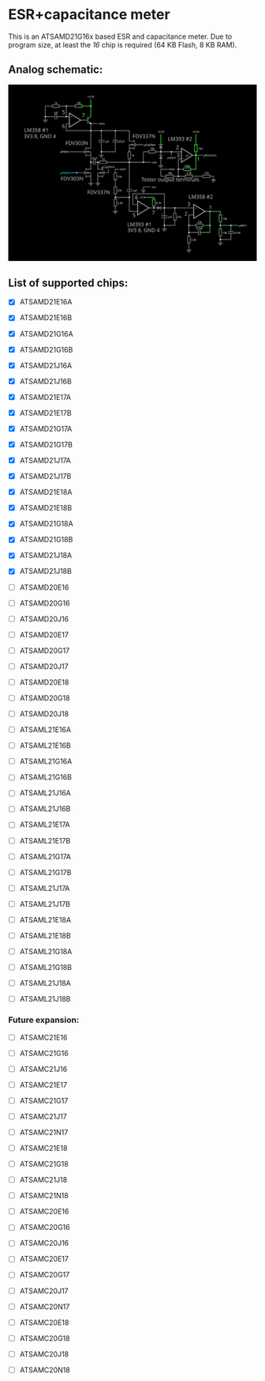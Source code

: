 # ESR+capacitance meter

This is an ATSAMD21G16x based ESR and capacitance meter. Due to program size,
at least the *16* chip is required (64 KB Flash, 8 KB RAM).

## Analog schematic:
![schematic](./Schematic/Capacitor%20ESR-meter+capacitance.svg)

## List of supported chips:
* [x] ATSAMD21E16A
* [x] ATSAMD21E16B
* [x] ATSAMD21G16A
* [x] ATSAMD21G16B
* [x] ATSAMD21J16A
* [x] ATSAMD21J16B

* [x] ATSAMD21E17A
* [x] ATSAMD21E17B
* [x] ATSAMD21G17A
* [x] ATSAMD21G17B
* [x] ATSAMD21J17A
* [x] ATSAMD21J17B

* [x] ATSAMD21E18A
* [x] ATSAMD21E18B
* [x] ATSAMD21G18A
* [x] ATSAMD21G18B
* [x] ATSAMD21J18A
* [x] ATSAMD21J18B

* [ ] ATSAMD20E16
* [ ] ATSAMD20G16
* [ ] ATSAMD20J16

* [ ] ATSAMD20E17
* [ ] ATSAMD20G17
* [ ] ATSAMD20J17

* [ ] ATSAMD20E18
* [ ] ATSAMD20G18
* [ ] ATSAMD20J18

* [ ] ATSAML21E16A
* [ ] ATSAML21E16B
* [ ] ATSAML21G16A
* [ ] ATSAML21G16B
* [ ] ATSAML21J16A
* [ ] ATSAML21J16B

* [ ] ATSAML21E17A
* [ ] ATSAML21E17B
* [ ] ATSAML21G17A
* [ ] ATSAML21G17B
* [ ] ATSAML21J17A
* [ ] ATSAML21J17B

* [ ] ATSAML21E18A
* [ ] ATSAML21E18B
* [ ] ATSAML21G18A
* [ ] ATSAML21G18B
* [ ] ATSAML21J18A
* [ ] ATSAML21J18B

### Future expansion:
* [ ] ATSAMC21E16
* [ ] ATSAMC21G16
* [ ] ATSAMC21J16

* [ ] ATSAMC21E17
* [ ] ATSAMC21G17
* [ ] ATSAMC21J17
* [ ] ATSAMC21N17

* [ ] ATSAMC21E18
* [ ] ATSAMC21G18
* [ ] ATSAMC21J18
* [ ] ATSAMC21N18


* [ ] ATSAMC20E16
* [ ] ATSAMC20G16
* [ ] ATSAMC20J16

* [ ] ATSAMC20E17
* [ ] ATSAMC20G17
* [ ] ATSAMC20J17
* [ ] ATSAMC20N17

* [ ] ATSAMC20E18
* [ ] ATSAMC20G18
* [ ] ATSAMC20J18
* [ ] ATSAMC20N18
